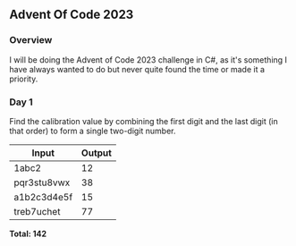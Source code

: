 ## Advent Of Code 2023

### Overview
I will be doing the Advent of Code 2023 challenge in C#, as it's something I have always wanted to do but never quite found the time or made it a priority.

### Day 1

Find the calibration value by combining the first digit and the last digit (in that order) to form a single two-digit number.

Input|Output
---|---
1abc2|12
pqr3stu8vwx|38
a1b2c3d4e5f|15
treb7uchet|77

**Total: 142**